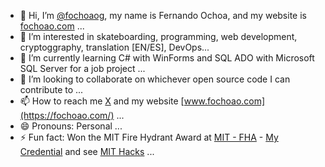 - 👋 Hi, I’m <a href="https://github.com/fochoaog" target="_blank"><span>@fochoaog</span></a>, my name is Fernando Ochoa, and my website is [fochoao.com](https://fochoao.com/) ...
- 👀 I’m interested in skateboarding, programming, web development, cryptoggraphy, translation [EN/ES], DevOps...
- 🌱 I’m currently learning C# with WinForms and SQL ADO with Microsoft SQL Server for a job project ...
- 💞️ I’m looking to collaborate on whichever open source code I can contribute to ...
- 📫 How to reach me [X](https://x.com/FernandoOchoaO2) and my website [www.fochoao.com](https://fochoao.com/) ...
- 😄 Pronouns: Personal ...
- ⚡ Fun fact: Won the MIT Fire Hydrant Award at [MIT - FHA](https://professionalprograms.mit.edu/fire-hydrant-award/) - [My Credential](https://www.credential.net/9bd1b398-1233-4efe-ba86-415ca5dda476#gs.d46jmf) and see [MIT Hacks](https://hacks.mit.edu/) ...

<!---
fochoaog/fochoaog is a ✨ special ✨ repository because its `README.md` (this file) appears on your GitHub profile.
You can click the Preview link to take a look at your changes.
--->
